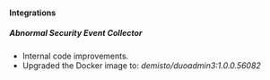 
#### Integrations
##### Abnormal Security Event Collector
- Internal code improvements.
- Upgraded the Docker image to: *demisto/duoadmin3:1.0.0.56082*
